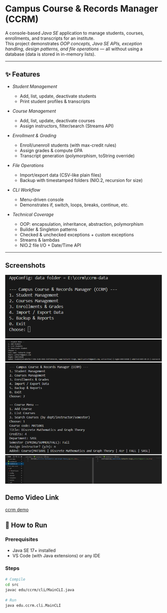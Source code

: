 # Campus Course & Records Manager (CCRM)

A console-based *Java SE* application to manage students, courses, enrollments, and transcripts for an institute.  
This project demonstrates *OOP concepts, Java SE APIs, exception handling, design patterns, and file operations* — all without using a database (data is stored in in-memory lists).

---

## ✨ Features

- *Student Management*
  - Add, list, update, deactivate students
  - Print student profiles & transcripts  

- *Course Management*
  - Add, list, update, deactivate courses
  - Assign instructors, filter/search (Streams API)  

- *Enrollment & Grading*
  - Enroll/unenroll students (with max-credit rules)
  - Assign grades & compute GPA
  - Transcript generation (polymorphism, toString override)  

- *File Operations*
  - Import/export data (CSV-like plain files)  
  - Backup with timestamped folders (NIO.2, recursion for size)  

- *CLI Workflow*
  - Menu-driven console
  - Demonstrates if, switch, loops, breaks, continue, etc.  

- *Technical Coverage*
  - OOP: encapsulation, inheritance, abstraction, polymorphism  
  - Builder & Singleton patterns  
  - Checked & unchecked exceptions + custom exceptions  
  - Streams & lambdas  
  - NIO.2 file I/O + Date/Time API  

---

## Screenshots
![Screenshot 1](https://github.com/Yathonymous/CCRM/blob/main/ccrm/screenshots/Screenshot%202025-09-25%20005701.png?raw=true)
![Screenshot 2](https://github.com/Yathonymous/CCRM/blob/main/ccrm/screenshots/Screenshot%202025-09-25%20005913.png?raw=true)
![Screenshot 3](https://github.com/Yathonymous/CCRM/blob/main/ccrm/screenshots/Screenshot%202025-09-25%20005930.png?raw=true)
![Screenshot 4](https://github.com/Yathonymous/CCRM/blob/main/ccrm/screenshots/Screenshot%202025-09-25%20010040.png?raw=true)

## Demo Video Link
[ccrm demo](https://drive.google.com/drive/folders/1eDSKRyiiZAIkL7i2_KzbacGnSxX5pYm0)

## 🚀 How to Run

### Prerequisites
- Java SE 17+ installed  
- VS Code (with Java extensions) or any IDE  

### Steps
```bash
# Compile
cd src
javac edu/ccrm/cli/MainCLI.java

# Run
java edu.ccrm.cli.MainCLI
